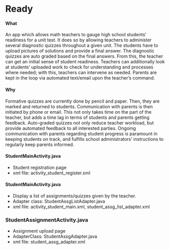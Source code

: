 # Ready

#### What
An app which allows math teachers to gauge high school students’ readiness for a unit test. It does so by allowing teachers to administer several diagnostic quizzes throughout a given unit. The students have to upload pictures of solutions and provide a final answer. The diagnostic quizzes are auto graded based on the final answers. From this, the teacher can get an initial sense of student readiness. Teachers can additionally look at students’ uploaded work to check for understanding and processes where needed; with this, teachers can intervene as needed. Parents are kept in the loop via automated text/email upon the teacher’s command. 

#### Why
Formative quizzes are currently done by pencil and paper. Then, they are marked and returned to students. Communication with parents is then initiated by phone or email. This not only takes time on the part of the teacher, but adds a time lag in terms of students and parents getting feedback. Auto-graded quizzes not only reduce teacher workload, but provide automated feedback to all interested parties. Ongoing communication with parents regarding student progress is paramount in keeping students on track, and fulfills school administrators’ instructions to regularly keep parents informed. 

#### StudentMainActivity.java
- Student registration page 
- xml file: activity_student_register.xml 

#### StudentMainActivity.java
- Display a list of assignments/quizzes given by the teacher. 
- Adapter class: StudentAssgListAdapter.java 
- xml file: activity_student_main.xml, student_assg_list_adapter.xml

### StudentAssignmentActivity.java
- Assignment upload page 
- AdapterClass: StudentAssgAdapter.java
- xml file: student_assg_adapter.xml

